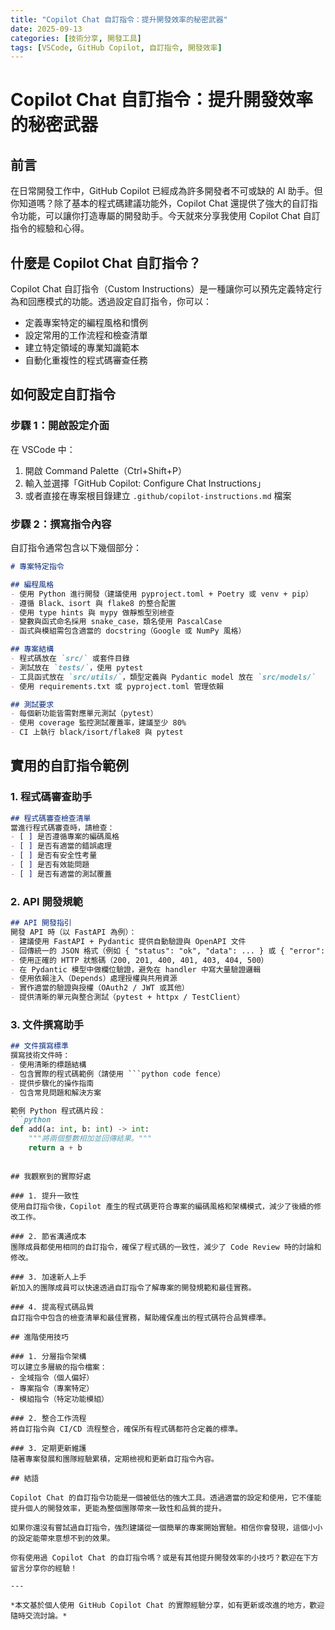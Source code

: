 ```yaml
---
title: "Copilot Chat 自訂指令：提升開發效率的秘密武器"
date: 2025-09-13
categories: [技術分享, 開發工具]
tags: [VSCode, GitHub Copilot, 自訂指令, 開發效率]
---
```


# Copilot Chat 自訂指令：提升開發效率的秘密武器

## 前言

在日常開發工作中，GitHub Copilot 已經成為許多開發者不可或缺的 AI 助手。但你知道嗎？除了基本的程式碼建議功能外，Copilot Chat 還提供了強大的自訂指令功能，可以讓你打造專屬的開發助手。今天就來分享我使用 Copilot Chat 自訂指令的經驗和心得。

## 什麼是 Copilot Chat 自訂指令？

Copilot Chat 自訂指令（Custom Instructions）是一種讓你可以預先定義特定行為和回應模式的功能。透過設定自訂指令，你可以：

- 定義專案特定的編程風格和慣例
- 設定常用的工作流程和檢查清單
- 建立特定領域的專業知識範本
- 自動化重複性的程式碼審查任務

## 如何設定自訂指令

### 步驟 1：開啟設定介面

在 VSCode 中：
1. 開啟 Command Palette（Ctrl+Shift+P）
2. 輸入並選擇「GitHub Copilot: Configure Chat Instructions」
3. 或者直接在專案根目錄建立 `.github/copilot-instructions.md` 檔案

### 步驟 2：撰寫指令內容

自訂指令通常包含以下幾個部分：

```markdown
# 專案特定指令

## 編程風格
- 使用 Python 進行開發（建議使用 pyproject.toml + Poetry 或 venv + pip）
- 遵循 Black、isort 與 flake8 的整合配置
- 使用 type hints 與 mypy 做靜態型別檢查
- 變數與函式命名採用 snake_case，類名使用 PascalCase
- 函式與模組需包含適當的 docstring（Google 或 NumPy 風格）

## 專案結構
- 程式碼放在 `src/` 或套件目錄
- 測試放在 `tests/`，使用 pytest
- 工具函式放在 `src/utils/`，類型定義與 Pydantic model 放在 `src/models/`
- 使用 requirements.txt 或 pyproject.toml 管理依賴

## 測試要求
- 每個新功能皆需對應單元測試（pytest）
- 使用 coverage 監控測試覆蓋率，建議至少 80%
- CI 上執行 black/isort/flake8 與 pytest
```

## 實用的自訂指令範例

### 1. 程式碼審查助手

```markdown
## 程式碼審查檢查清單
當進行程式碼審查時，請檢查：
- [ ] 是否遵循專案的編碼風格
- [ ] 是否有適當的錯誤處理
- [ ] 是否有安全性考量
- [ ] 是否有效能問題
- [ ] 是否有適當的測試覆蓋
```

### 2. API 開發規範

```markdown
## API 開發指引
開發 API 時（以 FastAPI 為例）：
- 建議使用 FastAPI + Pydantic 提供自動驗證與 OpenAPI 文件
- 回傳統一的 JSON 格式（例如 { "status": "ok", "data": ... } 或 { "error": "message" }）
- 使用正確的 HTTP 狀態碼（200, 201, 400, 401, 403, 404, 500）
- 在 Pydantic 模型中做欄位驗證，避免在 handler 中寫大量驗證邏輯
- 使用依賴注入（Depends）處理授權與共用資源
- 實作適當的驗證與授權（OAuth2 / JWT 或其他）
- 提供清晰的單元與整合測試（pytest + httpx / TestClient）
```

### 3. 文件撰寫助手

```markdown
## 文件撰寫標準
撰寫技術文件時：
- 使用清晰的標題結構
- 包含實際的程式碼範例（請使用 ```python code fence）
- 提供步驟化的操作指南
- 包含常見問題和解決方案

範例 Python 程式碼片段：
```python
def add(a: int, b: int) -> int:
    """將兩個整數相加並回傳結果。"""
    return a + b
```
```

## 我觀察到的實際好處

### 1. 提升一致性
使用自訂指令後，Copilot 產生的程式碼更符合專案的編碼風格和架構模式，減少了後續的修改工作。

### 2. 節省溝通成本
團隊成員都使用相同的自訂指令，確保了程式碼的一致性，減少了 Code Review 時的討論和修改。

### 3. 加速新人上手
新加入的團隊成員可以快速透過自訂指令了解專案的開發規範和最佳實務。

### 4. 提高程式碼品質
自訂指令中包含的檢查清單和最佳實務，幫助確保產出的程式碼符合品質標準。

## 進階使用技巧

### 1. 分層指令架構
可以建立多層級的指令檔案：
- 全域指令（個人偏好）
- 專案指令（專案特定）
- 模組指令（特定功能模組）

### 2. 整合工作流程
將自訂指令與 CI/CD 流程整合，確保所有程式碼都符合定義的標準。

### 3. 定期更新維護
隨著專案發展和團隊經驗累積，定期檢視和更新自訂指令內容。

## 結語

Copilot Chat 的自訂指令功能是一個被低估的強大工具。透過適當的設定和使用，它不僅能提升個人的開發效率，更能為整個團隊帶來一致性和品質的提升。

如果你還沒有嘗試過自訂指令，強烈建議從一個簡單的專案開始實驗。相信你會發現，這個小小的設定能帶來意想不到的效果。

你有使用過 Copilot Chat 的自訂指令嗎？或是有其他提升開發效率的小技巧？歡迎在下方留言分享你的經驗！

---

*本文基於個人使用 GitHub Copilot Chat 的實際經驗分享，如有更新或改進的地方，歡迎隨時交流討論。*